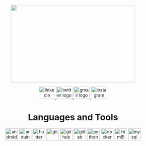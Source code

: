 <p align="center">
<img style="display: block; margin: 0 auto"  src ="https://github.com/blackpandaapkm/blackpandaapkm/assets/97750732/826334a5-d3cf-465e-9de3-ba44b49f55d9" width="400" height="250"/>
</p>
<div align="center">
  <a href="https://www.linkedin.com/in/anupam-kumar-biswas-a6822910b" target="_blank">
    <img src="https://raw.githubusercontent.com/maurodesouza/profile-readme-generator/master/src/assets/icons/social/linkedin/default.svg" width="52" height="40" alt="linkedin logo"  />
  </a>
  <a href="https://twitter.com/BlackoIoPanda" target="_blank">
    <img src="https://raw.githubusercontent.com/maurodesouza/profile-readme-generator/master/src/assets/icons/social/twitter/default.svg" width="52" height="40" alt="twitter logo"  />
  </a>
  <a href="https://mail.google.com/mail/?view=cm&fs=1&to=blackooioopanda@gmail.com" target="_blank">
    <img src="https://raw.githubusercontent.com/maurodesouza/profile-readme-generator/master/src/assets/icons/social/gmail/default.svg" width="52" height="40" alt="gmail logo"  />
  </a>
  <a href="https://www.instagram.com/blackpandaooioo/?hl=en" target="_blank">
    <img src="https://raw.githubusercontent.com/maurodesouza/profile-readme-generator/master/src/assets/icons/social/instagram/default.svg" width="52" height="40" alt="instagram logo"  />
  </a>
</div>


<h1 align="center"> Languages and Tools</h1>
<p align="center"padding-top:5px;">
<img src="https://cdn.jsdelivr.net/gh/devicons/devicon/icons/androidstudio/androidstudio-original.svg" alt="android" width="40" height="40"/>
<img src="https://cdn.jsdelivr.net/gh/devicons/devicon/icons/arduino/arduino-original.svg" alt="arduino" width="40" height="40" />
<img src="https://cdn.jsdelivr.net/gh/devicons/devicon/icons/flutter/flutter-original.svg" alt="flutter" width="40" height="40"/>
<img src="https://cdn.jsdelivr.net/gh/devicons/devicon/icons/git/git-original-wordmark.svg" alt="git" width="40" height="40" />
<img src="https://cdn.jsdelivr.net/gh/devicons/devicon/icons/github/github-original-wordmark.svg" alt="github" width="40" height="40" />
<img src="https://cdn.jsdelivr.net/gh/devicons/devicon/icons/gitlab/gitlab-original-wordmark.svg" alt="gitlab" width="40" height="40" />
<img src="https://cdn.jsdelivr.net/gh/devicons/devicon/icons/python/python-original.svg"alt="python" width="40" height="40"/>
<img src="https://cdn.jsdelivr.net/gh/devicons/devicon/icons/dart/dart-plain-wordmark.svg" alt="docker" width="40" height="40"/>
<img src="https://cdn.jsdelivr.net/gh/devicons/devicon/icons/html5/html5-original-wordmark.svg" alt="html5" width="40" height="40" />
<img src="https://cdn.jsdelivr.net/gh/devicons/devicon/icons/mysql/mysql-original-wordmark.svg" alt="mysql" width="40" height="40" />
</p>


          
       
          
